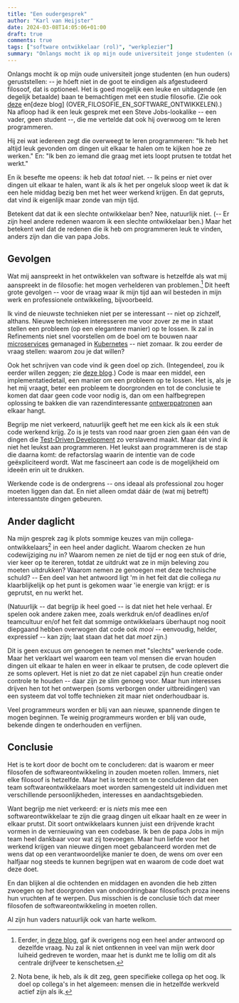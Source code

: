 ```yaml
---
title: "Een oudergesprek"
author: "Karl van Heijster"
date: 2024-03-08T14:05:06+01:00
draft: true
comments: true
tags: ["software ontwikkelaar (rol)", "werkplezier"]
summary: "Onlangs mocht ik op mijn oude universiteit jonge studenten (en hun ouders) geruststellen: het is goed mogelijk een leuke en En uitdagende baan te bemachtigen met een studie filosofie. Na afloop had ik een leuk gesprek met een Steve Jobs-lookalike -- een vader, geen student --, die me vertelde dat ook hij overwoog om te leren programmeren. Hij zei wat iedereen zegt die overweegt te leren programmeren: \"Ik heb het altijd leuk gevonden om dingen uit elkaar te halen om te kijken hoe ze werken.\" -- En ik besefte me opeens: ik heb dat *totaal* niet."
---
```


Onlangs mocht ik op mijn oude universiteit jonge studenten (en hun ouders) geruststellen: -- je hóeft niet in de goot te eindigen als afgestudeerd filosoof, dat is optioneel. Het is goed mogelijk een leuke en uitdagende (en degelijk betaalde) baan te bemachtigen met een studie filosofie. (Zie ook [deze](/blog/21/07/mijn-loopbaanwending/ "'Mijn loopbaanwending'") en[deze blog] (OVER_FILOSOFIE_EN_SOFTWARE_ONTWIKKELEN).) Na afloop had ik een leuk gesprek met een Steve Jobs-lookalike -- een vader, geen student --, die me vertelde dat ook hij overwoog om te leren programmeren. 


Hij zei wat iedereen zegt die overweegt te leren programmeren: "Ik heb het altijd leuk gevonden om dingen uit elkaar te halen om te kijken hoe ze werken." En: "Ik ben zo iemand die graag met iets loopt prutsen te totdat het werkt."


En ik besefte me opeens: ik heb dat *totaal* niet. -- Ik peins er niet over dingen uit elkaar te halen, want ik als ik het per ongeluk sloop weet ik dat ik een hele middag bezig ben met het weer werkend krijgen. En dat gepruts, dat vind ik eigenlijk maar zonde van mijn tijd.


Betekent dat dat ik een slechte ontwikkelaar ben? Nee, natuurlijk niet. (-- Er zijn heel andere redenen waarom ik een slechte ontwikkelaar ben.) Maar het betekent wel dat de redenen die ik heb om programmeren leuk te vinden, anders zijn dan die van papa Jobs.


## Gevolgen


Wat mij aanspreekt in het ontwikkelen van software is hetzelfde als wat mij aanspreekt in de filosofie: het mogen verhelderen van problemen.[^1] Dit heeft grote gevolgen -- voor de vraag waar ik mijn tijd aan wil besteden in mijn werk en professionele ontwikkeling, bijvoorbeeld. 


Ik vind de nieuwste technieken niet per se interessant -- niet op zichzelf, althans. Nieuwe technieken interesseren me voor zover ze me in staat stellen een probleem (op een elegantere manier) op te lossen. Ik zal in Refinements niet snel voorstellen om de boel om te bouwen naar [microservices](https://microservices.io/) gemanaged in [Kubernetes](https://kubernetes.io/) -- niet zomaar. Ik zou eerder de vraag stellen: waarom zou je dat willen?


Ook het schrijven van code vind ik geen doel op zich. (Integendeel, zou ik eerder willen zeggen; zie [deze blog](/blog/21/08/moet-je-dit-willen-testen/ "'Moet je dit willen testen?'").) Code is maar een middel, een implementatiedetail, een manier om een probleem op te lossen. Het is, als je het mij vraagt, beter een probleem te doorgronden en tot de conclusie te komen dat daar geen code voor nodig is, dan om een halfbegrepen oplossing te bakken die van razendinteressante [ontwerppatronen](/tags/ontwerppatronen/ "Blogs met de tag 'ontwerppatronen'") aan elkaar hangt.


Begrijp me niet verkeerd, natuurlijk geeft het me een kick als ik een stuk code werkend krijg. Zo is je tests van rood naar groen zien gaan één van de dingen die [Test-Driven Development](/tags/test-driven-development/ "Blogs met de tag 'test-driven development'") zo verslavend maakt. Maar dat vind ik niet het leukst aan programmeren. Het leukst aan programmeren is de stap die daarna komt: de refactorslag waarin de intentie van de code geëxpliciteerd wordt. Wat me fascineert aan code is de mogelijkheid om ideeën erin uit te drukken. 


Werkende code is de ondergrens -- ons ideaal als professional zou hoger moeten liggen dan dat. En niet alleen omdat dáár de (wat mij betreft) interessantste dingen gebeuren.


## Ander daglicht


Na mijn gesprek zag ik plots sommige keuzes van mijn collega-ontwikkelaars[^2] in een heel ander daglicht. Waarom checken ze hun codewijziging *nu* in? Waarom nemen ze niet de tijd er nog een stuk of drie, vier keer op te itereren, totdat ze uitdrukt wat ze in mijn beleving zou moeten uitdrukken? Waarom nemen ze genoegen met deze technische schuld? -- Een deel van het antwoord ligt 'm in het feit dat die collega *nu* klaarblijkelijk op het punt is gekomen waar 'ie energie van krijgt: er is geprutst, en nu werkt het.


(Natuurlijk -- dat begrijp ik heel goed -- is dat niet het hele verhaal. Er spelen ook andere zaken mee, zoals werkdruk en/of deadlines en/of teamcultuur en/of het feit dat sommige ontwikkelaars überhaupt nog nooit diepgaand hebben overwogen dat code ook *mooi* -- eenvoudig, helder, expressief -- kan zijn; laat staan dat het dat *moet* zijn.)


Dit is geen excuus om genoegen te nemen met "slechts" werkende code. Maar het verklaart wel waarom een team vol mensen die ervan houden dingen uit elkaar te halen en weer in elkaar te prutsen, de code oplevert die ze soms oplevert. Het is niet zo dat ze niet capabel zijn hun creatie onder controle te houden -- daar zijn ze slim genoeg voor. Maar hun interesses drijven hen tot het ontwerpen (soms verborgen onder uitbreidingen) van een systeem dat vol toffe technieken zit maar niet onderhoudbaar is.


Veel programmeurs worden er blij van aan nieuwe, spannende dingen te mogen beginnen. Te weinig programmeurs worden er blij van oude, bekende dingen te onderhouden en verfijnen.


## Conclusie


Het is te kort door de bocht om te concluderen: dat is waarom er meer filosofen de softwareontwikkeling in zouden moeten rollen. Immers, niet elke filosoof is hetzelfde. Maar het is terecht om te concluderen dat een team softwareontwikkelaars moet worden samengesteld uit individuen met verschillende persoonlijkheden, interesses en aandachtsgebieden.


Want begrijp me niet verkeerd: er is *niets* mis mee een softwareontwikkelaar te zijn die graag dingen uit elkaar haalt en ze weer in elkaar prutst. Dit soort ontwikkelaars kunnen juist een drijvende kracht vormen in de vernieuwing van een codebase. Ik ben de papa Jobs in mijn team heel dankbaar voor wat zij toevoegen. Maar hun liefde voor het werkend krijgen van nieuwe dingen moet gebalanceerd worden met de wens dat op een verantwoordelijke manier te doen, de wens om over een halfjaar nog steeds te kunnen begrijpen wat en waarom de code doet wat deze doet.


En dan blijken al die ochtenden en middagen en avonden die heb zitten zwoegen op het doorgronden van ondoordringbaar filosofisch proza ineens hun vruchten af te werpen. Dus misschien is de conclusie tóch dat meer filosofen de softwareontwikkeling in moeten rollen. 


Al zijn hun vaders natuurlijk ook van harte welkom.


[^1]: Eerder, in [deze blog](/blog/23/05/waar-doe-je-het-voor/ "'Waar doe je het voor?'"), gaf ik overigens nog een heel ander antwoord op dezelfde vraag. Nu zal ik niet ontkennen in veel van mijn werk door luiheid gedreven te worden, maar het is dunkt me te lollig om dit als centrale drijfveer te kenschetsen.  


[^2]: Nota bene, ik heb, als ik dit zeg, geen specifieke collega op het oog. Ik doel op collega's in het algemeen: mensen die in hetzelfde werkveld actief zijn als ik.
